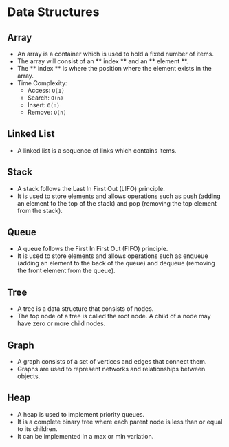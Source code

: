 # Data Structures

## Array
- An array is a container which is used to hold a fixed number of items. 
- The array will consist of an ** index ** and an ** element **.
- The ** index ** is where the position where the element exists in the array.
- Time Complexity: 
    - Access: `O(1)`
    - Search: `O(n)`
    - Insert: `O(n)`
    - Remove: `O(n)`

## Linked List

- A linked list is a sequence of links which contains items. 


## Stack
- A stack follows the Last In First Out (LIFO) principle. 
- It is used to store elements and allows operations such as push (adding an element to the top of the stack) and pop (removing the top element from the stack).

## Queue
- A queue follows the First In First Out (FIFO) principle.
- It is used to store elements and allows operations such as enqueue (adding an element to the back of the queue) and dequeue (removing the front element from the queue).

## Tree
- A tree is a data structure that consists of nodes. 
- The top node of a tree is called the root node. A child of a node may have zero or more child nodes. 

## Graph
- A graph consists of a set of vertices and edges that connect them. 
- Graphs are used to represent networks and relationships between objects. 

## Heap
- A heap is used to implement priority queues.
- It is a complete binary tree where each parent node is less than or equal to its children. 
- It can be implemented in a max or min variation. 